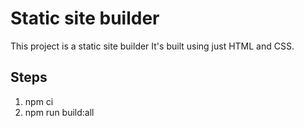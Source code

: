 # Static site builder
This project is a static site builder
It's built using just HTML and CSS.

## Steps

1. npm ci
2. npm run build:all


